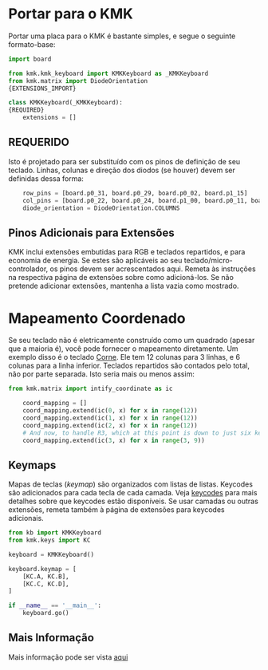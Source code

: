 # Portar para o KMK

Portar uma placa para o KMK é bastante simples, e segue o seguinte formato-base:

```python
import board

from kmk.kmk_keyboard import KMKKeyboard as _KMKKeyboard
from kmk.matrix import DiodeOrientation
{EXTENSIONS_IMPORT}

class KMKKeyboard(_KMKKeyboard):
{REQUIRED}
    extensions = []

```

## REQUERIDO

Isto é projetado para ser substituído com os pinos de definição de seu teclado.
Linhas, colunas e direção dos diodos (se houver) devem ser definidas dessa
forma:

```python
    row_pins = [board.p0_31, board.p0_29, board.p0_02, board.p1_15]
    col_pins = [board.p0_22, board.p0_24, board.p1_00, board.p0_11, board.p1_04]
    diode_orientation = DiodeOrientation.COLUMNS
```

## Pinos Adicionais para Extensões

KMK inclui extensões embutidas para RGB e teclados repartidos, e para economia
de energia. Se estes são aplicáveis ao seu teclado/micro-controlador, os pinos
devem ser acrescentados aqui. Remeta às instruções na respectiva página de
extensões sobre como adicioná-los. Se não pretende adicionar extensões, mantenha
a lista vazia como mostrado.

# Mapeamento Coordenado

Se seu teclado não é eletricamente construído como um quadrado (apesar que a
maioria é), você pode fornecer o mapeamento diretamente. Um exemplo disso é o
teclado [Corne](https://github.com/foostan/crkbd). Ele tem 12 colunas para 3
linhas, e 6 colunas para a linha inferior. Teclados repartidos são contados pelo
total, não por parte separada. Isto seria mais ou menos assim:

```python
from kmk.matrix import intify_coordinate as ic

    coord_mapping = []
    coord_mapping.extend(ic(0, x) for x in range(12))
    coord_mapping.extend(ic(1, x) for x in range(12))
    coord_mapping.extend(ic(2, x) for x in range(12))
    # And now, to handle R3, which at this point is down to just six keys
    coord_mapping.extend(ic(3, x) for x in range(3, 9))
```

## Keymaps

Mapas de teclas (*keymap*) são organizados com listas de listas. Keycodes são
adicionados para cada tecla de cada camada. Veja [keycodes](keycodes.md) para
mais detalhes sobre que keycodes estão disponíveis. Se usar camadas ou outras
extensões, remeta também à página de extensões para keycodes adicionais.

```python
from kb import KMKKeyboard
from kmk.keys import KC

keyboard = KMKKeyboard()

keyboard.keymap = [
    [KC.A, KC.B],
    [KC.C, KC.D],
]

if __name__ == '__main__':
    keyboard.go()
```

## Mais Informação

Mais informação pode ser vista [aqui](config_and_keymap.md)
